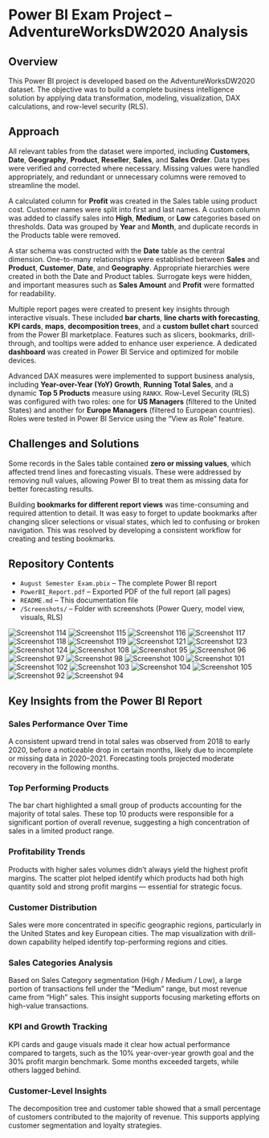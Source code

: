 # Power BI Exam Project – AdventureWorksDW2020 Analysis

## Overview

This Power BI project is developed based on the AdventureWorksDW2020 dataset. The objective was to build a complete business intelligence solution by applying data transformation, modeling, visualization, DAX calculations, and row-level security (RLS). 

## Approach

All relevant tables from the dataset were imported, including **Customers**, **Date**, **Geography**, **Product**, **Reseller**, **Sales**, and **Sales Order**. Data types were verified and corrected where necessary. Missing values were handled appropriately, and redundant or unnecessary columns were removed to streamline the model.

A calculated column for **Profit** was created in the Sales table using product cost. Customer names were split into first and last names. A custom column was added to classify sales into **High**, **Medium**, or **Low** categories based on thresholds. Data was grouped by **Year** and **Month**, and duplicate records in the Products table were removed.

A star schema was constructed with the **Date** table as the central dimension. One-to-many relationships were established between **Sales** and **Product**, **Customer**, **Date**, and **Geography**. Appropriate hierarchies were created in both the Date and Product tables. Surrogate keys were hidden, and important measures such as **Sales Amount** and **Profit** were formatted for readability.

Multiple report pages were created to present key insights through interactive visuals. These included **bar charts**, **line charts with forecasting**, **KPI cards**, **maps**, **decomposition trees**, and a **custom bullet chart** sourced from the Power BI marketplace. Features such as slicers, bookmarks, drill-through, and tooltips were added to enhance user experience. A dedicated **dashboard** was created in Power BI Service and optimized for mobile devices.

Advanced DAX measures were implemented to support business analysis, including **Year-over-Year (YoY) Growth**, **Running Total Sales**, and a dynamic **Top 5 Products** measure using `RANKX`. Row-Level Security (RLS) was configured with two roles: one for **US Managers** (filtered to the United States) and another for **Europe Managers** (filtered to European countries). Roles were tested in Power BI Service using the “View as Role” feature.

## Challenges and Solutions

Some records in the Sales table contained **zero or missing values**, which affected trend lines and forecasting visuals. These were addressed by removing null values, allowing Power BI to treat them as missing data for better forecasting results.

Building **bookmarks for different report views** was time-consuming and required attention to detail. It was easy to forget to update bookmarks after changing slicer selections or visual states, which led to confusing or broken navigation. This was resolved by developing a consistent workflow for creating and testing bookmarks.


## Repository Contents

- `August Semester Exam.pbix` – The complete Power BI report  
- `PowerBI_Report.pdf` – Exported PDF of the full report (all pages)  
- `README.md` – This documentation file  
- `/Screenshots/` – Folder with screenshots (Power Query, model view, visuals, RLS)  


![Screenshot 114](<./Screenshots/Screenshot (114).png>)
![Screenshot 115](<./Screenshots/screenshot (115).png>)
![Screenshot 116](<./Screenshots/screenshot (116).png>)
![Screenshot 117](<./Screenshots/screenshot (117).png>)
![Screenshot 118](<./Screenshots/screenshot (118).png>)
![Screenshot 119](<./Screenshots/screenshot (119).png>)
![Screenshot 121](<./Screenshots/screenshot (121).png>)
![Screenshot 123](<./Screenshots/screenshot (123).png>)
![Screenshot 124](<./Screenshots/screenshot (124).png>)
![Screenshot 108](<./Screenshots/screenshot (108).png>)
![Screenshot 95](<./Screenshots/screenshot (95).png>)
![Screenshot 96](<./Screenshots/screenshot (96).png>)
![Screenshot 97](<./Screenshots/screenshot (97).png>)
![Screenshot 98](<./Screenshots/screenshot (98).png>)
![Screenshot 100](<./Screenshots/screenshot (100).png>)
![Screenshot 101](<./Screenshots/screenshot (101).png>)
![Screenshot 102](<./Screenshots/screenshot (102).png>)
![Screenshot 103](<./Screenshots/screenshot (103).png>)
![Screenshot 104](<./Screenshots/screenshot (104).png>)
![Screenshot 105](<./Screenshots/screenshot (105).png>)
![Screenshot 92](<./Screenshots/screenshot (92).png>)
![Screenshot 94](<./Screenshots/screenshot (94).png>)



## Key Insights from the Power BI Report

### Sales Performance Over Time
A consistent upward trend in total sales was observed from 2018 to early 2020, before a noticeable drop in certain months, likely due to incomplete or missing data in 2020–2021. Forecasting tools projected moderate recovery in the following months.

### Top Performing Products
The bar chart highlighted a small group of products accounting for the majority of total sales. These top 10 products were responsible for a significant portion of overall revenue, suggesting a high concentration of sales in a limited product range.

### Profitability Trends
Products with higher sales volumes didn’t always yield the highest profit margins. The scatter plot helped identify which products had both high quantity sold and strong profit margins — essential for strategic focus.

### Customer Distribution
Sales were more concentrated in specific geographic regions, particularly in the United States and key European cities. The map visualization with drill-down capability helped identify top-performing regions and cities.

### Sales Categories Analysis
Based on Sales Category segmentation (High / Medium / Low), a large portion of transactions fell under the “Medium” range, but most revenue came from “High” sales. This insight supports focusing marketing efforts on high-value transactions.

### KPI and Growth Tracking
KPI cards and gauge visuals made it clear how actual performance compared to targets, such as the 10% year-over-year growth goal and the 30% profit margin benchmark. Some months exceeded targets, while others lagged behind.

### Customer-Level Insights
The decomposition tree and customer table showed that a small percentage of customers contributed to the majority of revenue. This supports applying customer segmentation and loyalty strategies.
